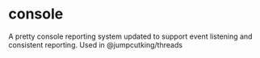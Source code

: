 # console
A pretty console reporting system updated to support event listening and consistent reporting. Used in @jumpcutking/threads
